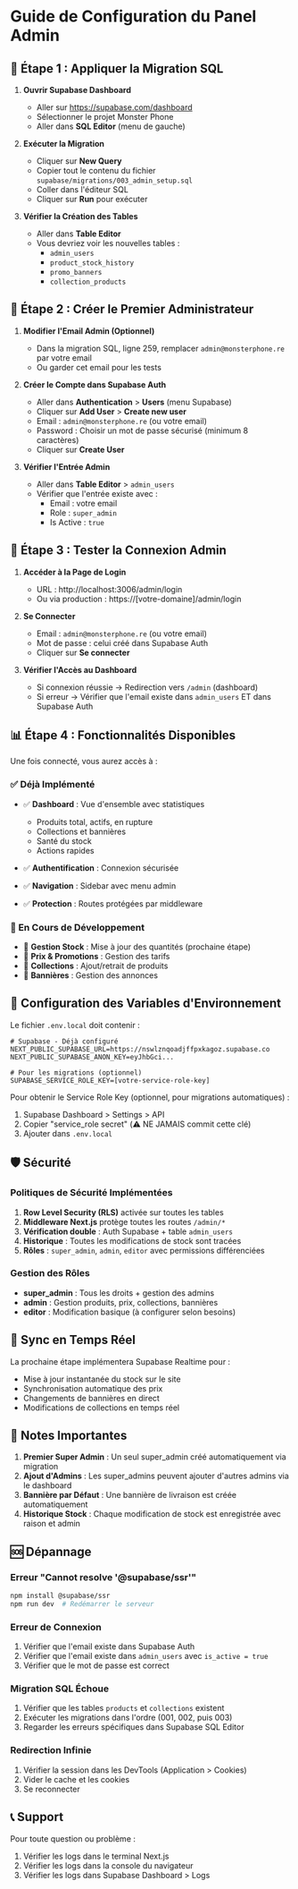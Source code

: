 # Guide de Configuration du Panel Admin

## 🚀 Étape 1 : Appliquer la Migration SQL

1. **Ouvrir Supabase Dashboard**
   - Aller sur https://supabase.com/dashboard
   - Sélectionner le projet Monster Phone
   - Aller dans **SQL Editor** (menu de gauche)

2. **Exécuter la Migration**
   - Cliquer sur **New Query**
   - Copier tout le contenu du fichier `supabase/migrations/003_admin_setup.sql`
   - Coller dans l'éditeur SQL
   - Cliquer sur **Run** pour exécuter

3. **Vérifier la Création des Tables**
   - Aller dans **Table Editor**
   - Vous devriez voir les nouvelles tables :
     - `admin_users`
     - `product_stock_history`
     - `promo_banners`
     - `collection_products`

## 🔐 Étape 2 : Créer le Premier Administrateur

1. **Modifier l'Email Admin (Optionnel)**
   - Dans la migration SQL, ligne 259, remplacer `admin@monsterphone.re` par votre email
   - Ou garder cet email pour les tests

2. **Créer le Compte dans Supabase Auth**
   - Aller dans **Authentication** > **Users** (menu Supabase)
   - Cliquer sur **Add User** > **Create new user**
   - Email : `admin@monsterphone.re` (ou votre email)
   - Password : Choisir un mot de passe sécurisé (minimum 8 caractères)
   - Cliquer sur **Create User**

3. **Vérifier l'Entrée Admin**
   - Aller dans **Table Editor** > `admin_users`
   - Vérifier que l'entrée existe avec :
     - Email : votre email
     - Role : `super_admin`
     - Is Active : `true`

## 🎯 Étape 3 : Tester la Connexion Admin

1. **Accéder à la Page de Login**
   - URL : http://localhost:3006/admin/login
   - Ou via production : https://[votre-domaine]/admin/login

2. **Se Connecter**
   - Email : `admin@monsterphone.re` (ou votre email)
   - Mot de passe : celui créé dans Supabase Auth
   - Cliquer sur **Se connecter**

3. **Vérifier l'Accès au Dashboard**
   - Si connexion réussie → Redirection vers `/admin` (dashboard)
   - Si erreur → Vérifier que l'email existe dans `admin_users` ET dans Supabase Auth

## 📊 Étape 4 : Fonctionnalités Disponibles

Une fois connecté, vous aurez accès à :

### ✅ Déjà Implémenté
- ✅ **Dashboard** : Vue d'ensemble avec statistiques
  - Produits total, actifs, en rupture
  - Collections et bannières
  - Santé du stock
  - Actions rapides

- ✅ **Authentification** : Connexion sécurisée
- ✅ **Navigation** : Sidebar avec menu admin
- ✅ **Protection** : Routes protégées par middleware

### 🔄 En Cours de Développement
- 🔄 **Gestion Stock** : Mise à jour des quantités (prochaine étape)
- 🔄 **Prix & Promotions** : Gestion des tarifs
- 🔄 **Collections** : Ajout/retrait de produits
- 🔄 **Bannières** : Gestion des annonces

## 🔧 Configuration des Variables d'Environnement

Le fichier `.env.local` doit contenir :

```env
# Supabase - Déjà configuré
NEXT_PUBLIC_SUPABASE_URL=https://nswlznqoadjffpxkagoz.supabase.co
NEXT_PUBLIC_SUPABASE_ANON_KEY=eyJhbGci...

# Pour les migrations (optionnel)
SUPABASE_SERVICE_ROLE_KEY=[votre-service-role-key]
```

Pour obtenir le Service Role Key (optionnel, pour migrations automatiques) :
1. Supabase Dashboard > Settings > API
2. Copier "service_role secret" (⚠️ NE JAMAIS commit cette clé)
3. Ajouter dans `.env.local`

## 🛡️ Sécurité

### Politiques de Sécurité Implémentées

1. **Row Level Security (RLS)** activée sur toutes les tables
2. **Middleware Next.js** protège toutes les routes `/admin/*`
3. **Vérification double** : Auth Supabase + table `admin_users`
4. **Historique** : Toutes les modifications de stock sont tracées
5. **Rôles** : `super_admin`, `admin`, `editor` avec permissions différenciées

### Gestion des Rôles

- **super_admin** : Tous les droits + gestion des admins
- **admin** : Gestion produits, prix, collections, bannières
- **editor** : Modification basique (à configurer selon besoins)

## 🔄 Sync en Temps Réel

La prochaine étape implémentera Supabase Realtime pour :
- Mise à jour instantanée du stock sur le site
- Synchronisation automatique des prix
- Changements de bannières en direct
- Modifications de collections en temps réel

## 📝 Notes Importantes

1. **Premier Super Admin** : Un seul super_admin créé automatiquement via migration
2. **Ajout d'Admins** : Les super_admins peuvent ajouter d'autres admins via le dashboard
3. **Bannière par Défaut** : Une bannière de livraison est créée automatiquement
4. **Historique Stock** : Chaque modification de stock est enregistrée avec raison et admin

## 🆘 Dépannage

### Erreur "Cannot resolve '@supabase/ssr'"
```bash
npm install @supabase/ssr
npm run dev  # Redémarrer le serveur
```

### Erreur de Connexion
1. Vérifier que l'email existe dans Supabase Auth
2. Vérifier que l'email existe dans `admin_users` avec `is_active = true`
3. Vérifier que le mot de passe est correct

### Migration SQL Échoue
1. Vérifier que les tables `products` et `collections` existent
2. Exécuter les migrations dans l'ordre (001, 002, puis 003)
3. Regarder les erreurs spécifiques dans Supabase SQL Editor

### Redirection Infinie
1. Vérifier la session dans les DevTools (Application > Cookies)
2. Vider le cache et les cookies
3. Se reconnecter

## 📞 Support

Pour toute question ou problème :
1. Vérifier les logs dans le terminal Next.js
2. Vérifier les logs dans la console du navigateur
3. Vérifier les logs dans Supabase Dashboard > Logs
